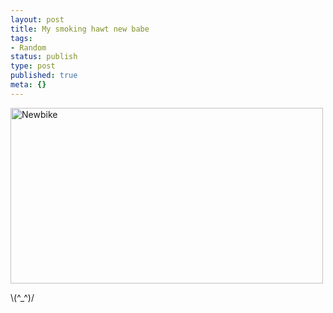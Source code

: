 ```yaml
---
layout: post
title: My smoking hawt new babe
tags:
- Random
status: publish
type: post
published: true
meta: {}
---
```

<div class='posterous_autopost'><div class='p_embed p_image_embed'> <a href="http://getfile3.posterous.com/getfile/files.posterous.com/fzero/zb58X82Y2j0MkRtwQY4Rp2945LjOiLAcW5RLaSR62MatJtHFzQiPeoptiMDk/newbike.jpg.scaled.1000.jpg"><img alt="Newbike" height="281" src="http://getfile1.posterous.com/getfile/files.posterous.com/fzero/PEwBhsn4FBqQB7itGsNkSmrR0E9SfowcNPjj7ttb1xAAfxHXaRUDBDkCloTq/newbike.jpg.scaled.500.jpg" width="500" /></a> </div> <p>\(^_^)/</p></div>
